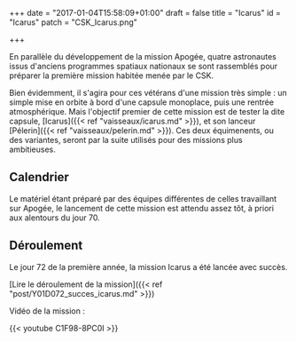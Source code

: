 +++
date = "2017-01-04T15:58:09+01:00"
draft = false
title = "Icarus"
id = "Icarus"
patch = "CSK_Icarus.png"

+++

En parallèle du développement de la mission Apogée, quatre astronautes issus d'anciens programmes spatiaux nationaux se sont rassemblés pour préparer la première mission habitée menée par le CSK.

Bien évidemment, il s'agira pour ces vétérans d'une mission très simple : un simple mise en orbite à bord d'une capsule monoplace, puis une rentrée atmosphérique. Mais l'objectif premier de cette mission est de tester la dite capsule, [Icarus]({{< ref "vaisseaux/icarus.md" >}}), et son lanceur [Pélerin]({{< ref "vaisseaux/pelerin.md" >}}). Ces deux équimenents, ou des variantes, seront par la suite utilisés pour des missions plus ambitieuses.

## Calendrier

Le matériel étant préparé par des équipes différentes de celles travaillant sur Apogée, le lancement de cette mission est attendu assez tôt, à priori aux alentours du jour 70.

## Déroulement

Le jour 72 de la première année, la mission Icarus a été lancée avec succès.

[Lire le déroulement de la mission]({{< ref "post/Y01D072_succes_icarus.md" >}})

Vidéo de la mission :

{{< youtube C1F98-8PC0I >}}